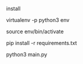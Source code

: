 install

virtualenv -p python3 env

source env/bin/activate

pip install -r requirements.txt

python3 main.py
